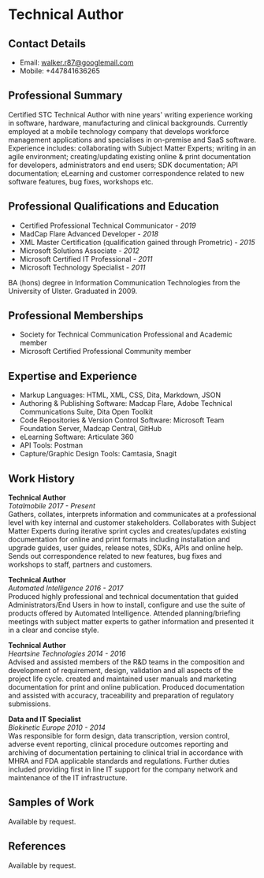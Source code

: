 # Technical Author   

## Contact Details
- Email: walker.r87@googlemail.com
- Mobile: +447841636265

## Professional Summary

Certified STC Technical Author with nine years' writing experience working in software, hardware, manufacturing and clinical backgrounds.  Currently employed at a mobile technology company that develops workforce management applications and specialises in on-premise and SaaS software.  Experience includes: collaborating with Subject Matter Experts; writing in an agile environment; creating/updating existing online & print documentation for developers, administrators and end users; SDK documentation; API documentation; eLearning and customer correspondence related to new software features, bug fixes, workshops etc.

## Professional Qualifications and Education

- Certified Professional Technical Communicator - *2019*
- MadCap Flare Advanced Developer - *2018*
- XML Master Certification (qualification gained through Prometric) - *2015*
- Microsoft Solutions Associate - *2012*
- Microsoft Certified IT Professional - *2011*
- Microsoft Technology Specialist - *2011*

BA (hons) degree in Information Communication Technologies from the University of Ulster.  Graduated in 2009.

## Professional Memberships

- Society for Technical Communication Professional and Academic member
- Microsoft Certified Professional Community member

## Expertise and Experience

- Markup Languages: HTML, XML, CSS, Dita, Markdown, JSON
- Authoring & Publishing Software: Madcap Flare, Adobe Technical Communications Suite, Dita Open Toolkit 
- Code Repositories & Version Control Software: Microsoft Team Foundation Server, Madcap Central, GitHub
- eLearning Software: Articulate 360
- API Tools: Postman
- Capture/Graphic Design Tools: Camtasia, Snagit

## Work History

**Technical Author**<br/>
*Totalmobile 2017 - Present*<br/>
Gathers, collates, interprets information and communicates at a professional level with key internal and customer stakeholders.  Collaborates with Subject Matter Experts during iterative sprint cycles and creates/updates existing documentation for online and print formats including installation and upgrade guides, user guides, release notes, SDKs, APIs and online help. Sends out correspondence related to new features, bug fixes and workshops to staff, partners and customers.

**Technical Author**<br/>
*Automated Intelligence 2016 - 2017*<br/>
Produced highly professional and technical documentation that guided Administrators/End Users in how to install, configure and use the suite of products offered by Automated Intelligence.  Attended planning/briefing meetings with subject matter experts to gather information and presented it in a clear and concise style.

**Technical Author**<br/>
*Heartsine Technologies 2014 - 2016*<br/>
Advised and assisted members of the R&D teams in the composition and development of requirement, design, validation and all aspects of the project life cycle.  created and maintained user manuals and marketing documentation for print and online publication.  Produced documentation and assisted with accuracy, traceability and preparation of regulatory submissions.

**Data and IT Specialist**<br/>
*Biokinetic Europe 2010 - 2014*<br/>
Was responsible for form design, data transcription, version control, adverse event reporting, clinical procedure outcomes reporting and archiving of documentation pertaining to clinical trial in accordance with MHRA and FDA applicable standards and regulations.  Further duties included providing first in line IT support for the company network and maintenance of the IT infrastructure.

## Samples of Work

Available by request.

## References

Available by request.
